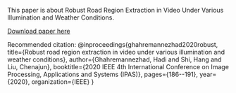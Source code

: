 
This paper is about Robust Road Region Extraction in Video Under Various Illumination and Weather Conditions.

[Download paper here](https://ieeexplore.ieee.org/abstract/document/9334959?casa_token=OZR_ye12M1YAAAAA:XWBMmUbquE6h_VmARAPglGNWL9JQ6OJcXerhOTjxVa1b4gzNX3dAzhmlvb9zs2s75R-Oh-W5BA)

Recommended citation: @inproceedings{ghahremannezhad2020robust,
  title={Robust road region extraction in video under various illumination and weather conditions},
  author={Ghahremannezhad, Hadi and Shi, Hang and Liu, Chenajun},
  booktitle={2020 IEEE 4th International Conference on Image Processing, Applications and Systems (IPAS)},
  pages={186--191},
  year={2020},
  organization={IEEE}
}
